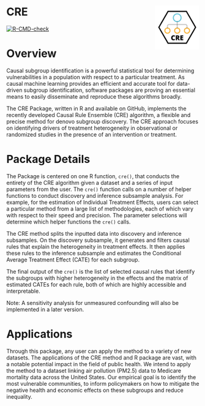 # CRE <a href="https://fasrc.github.io/CRE/"><img src="man/figures/png/CRE_logo.png" align="right" height="115" /></a>

<!-- badges: start -->
[![R-CMD-check](https://github.com/fasrc/CRE/workflows/R-CMD-check/badge.svg)](https://github.com/fasrc/CRE/actions)
<!-- badges: end -->

# Overview

Causal subgroup identification is a powerful statistical tool for determining vulnerabilities in a population with respect to a particular treatment. As causal machine learning provides an efficient and accurate tool for data-driven subgroup identification, software packages are proving an essential means to easily disseminate and reproduce these algorithms broadly. 

The CRE Package, written in R and available on GitHub, implements the recently developed Causal Rule Ensemble (CRE) algorithm, a flexible and precise method for denovo subgroup discovery. The CRE approach focuses on identifying drivers of treatment heterogeneity in observational or randomized studies in the presence of an intervention or treatment. 

# Package Details

The Package is centered on one R function, `cre()`, that conducts the entirety of the CRE algorithm given a dataset and a series of input parameters from the user. The `cre()` function calls on a number of helper functions to conduct discovery and inference subsample analysis. For example, for the estimation of Individual Treatment Effects, users can select a particular method from a large list of methodologies, each of which vary with respect to their speed and precision. The parameter selections will determine which helper functions the `cre()` calls. 

The CRE method splits the inputted data into discovery and inference subsamples. On the discovery subsample, it generates and filters causal rules that explain the heterogeneity in treatment effects. It then applies these rules to the inference subsample and estimates the Conditional Average Treatment Effect (CATE) for each subgroup. 

The final output of the `cre()` is the list of selected causal rules that identify the subgroups with higher heterogeneity in the effects and the matrix of estimated CATEs for each rule, both of which are highly accessible and interpretable. 

Note: A sensitivity analysis for unmeasured confounding will also be implemented in a later version.

# Applications

Through this package, any user can apply the method to a variety of new datasets. The applications of the CRE method and R package are vast, with a notable potential impact in the field of public health. We intend to apply the method to a dataset linking air pollution (PM2.5) data to Medicare mortality data across the United States. Our empirical goal is to identify the most vulnerable communities, to inform policymakers on how to mitigate the negative health and economic effects on these subgroups and reduce inequality.
